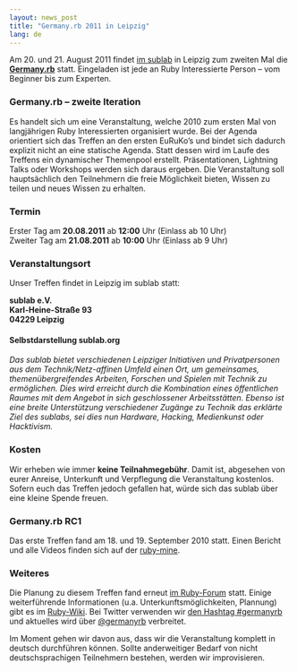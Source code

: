 ```yaml
---
layout: news_post
title: "Germany.rb 2011 in Leipzig"
lang: de
---
```


Am 20. und 21. August 2011 findet [im sublab][1] in Leipzig zum zweiten
Mal die [**Germany.rb**][2] statt. Eingeladen ist jede an Ruby
Interessierte Person – vom Beginner bis zum Experten.

### Germany.rb – zweite Iteration

Es handelt sich um eine Veranstaltung, welche 2010 zum ersten Mal von
langjährigen Ruby Interessierten organisiert wurde. Bei der Agenda
orientiert sich das Treffen an den ersten EuRuKo’s und bindet sich
dadurch explizit nicht an eine statische Agenda. Statt dessen wird im
Laufe des Treffens ein dynamischer Themenpool erstellt. Präsentationen,
Lightning Talks oder Workshops werden sich daraus ergeben. Die
Veranstaltung soll hauptsächlich den Teilnehmern die freie Möglichkeit
bieten, Wissen zu teilen und neues Wissen zu erhalten.

### Termin

Erster Tag am **20.08.2011** ab **12:00** Uhr (Einlass ab 10 Uhr)  
 Zweiter Tag am **21.08.2011** ab **10:00** Uhr (Einlass ab 9 Uhr)

### Veranstaltungsort

Unser Treffen findet in Leipzig im sublab statt:

**sublab e.V.  
 Karl-Heine-Straße 93  
 04229 Leipzig**

#### Selbstdarstellung sublab.org

<cite>Das sublab bietet verschiedenen Leipziger Initiativen und
Privatpersonen aus dem Technik/Netz-affinen Umfeld einen Ort, um
gemeinsames, themenübergreifendes Arbeiten, Forschen und Spielen mit
Technik zu ermöglichen. Dies wird erreicht durch die Kombination eines
öffentlichen Raumes mit dem Angebot in sich geschlossener
Arbeitsstätten. Ebenso ist eine breite Unterstützung verschiedener
Zugänge zu Technik das erklärte Ziel des sublabs, sei dies nun Hardware,
Hacking, Medienkunst oder Hacktivism.</cite>

### Kosten

Wir erheben wie immer **keine Teilnahmegebühr**. Damit ist, abgesehen
von eurer Anreise, Unterkunft und Verpflegung die Veranstaltung
kostenlos. Sofern euch das Treffen jedoch gefallen hat, würde sich das
sublab über eine kleine Spende freuen.

### Germany.rb RC1

Das erste Treffen fand am 18. und 19. September 2010 statt. Einen
Bericht und alle Videos finden sich auf der [ruby-mine][3].

### Weiteres

Die Planung zu diesem Treffen fand erneut [im Ruby-Forum][4] statt.
Einige weiterführende Informationen (u.a. Unterkunftsmöglichkeiten,
Plannung) gibt es im [Ruby-Wiki][2]. Bei Twitter verwenden wir [den
Hashtag #germanyrb][5] und aktuelles wird über [@germanyrb][6]
verbreitet.

Im Moment gehen wir davon aus, dass wir die Veranstaltung komplett in
deutsch durchführen können. Sollte anderweitiger Bedarf von nicht
deutschsprachigen Teilnehmern bestehen, werden wir improvisieren.



[1]: http://sublab.org/ 
[2]: http://wiki.ruby-portal.de/Germany.rb_2011 
[3]: http://www.ruby-mine.de/2010/9/25/germany-rb-aftermath 
[4]: http://forum.ruby-portal.de/viewtopic.php?f=7&amp;t=11948 
[5]: http://twitter.com/search?q=%23germanyrb 
[6]: http://twitter.com/germanyrb 
